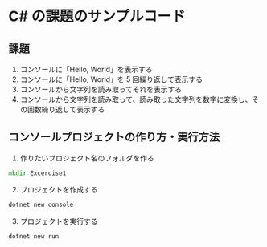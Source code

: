 # C# の課題のサンプルコード

## 課題

1. コンソールに「Hello, World」を表示する
1. コンソールに「Hello, World」を 5 回繰り返して表示する
1. コンソールから文字列を読み取ってそれを表示する
1. コンソールから文字列を読み取って、読み取った文字列を数字に変換し、その回数繰り返して表示する

## コンソールプロジェクトの作り方・実行方法

1. 作りたいプロジェクト名のフォルダを作る
```cmd
mkdir Excercise1
```

2. プロジェクトを作成する
```cmd
dotnet new console
```

3. プロジェクトを実行する
```cmd
dotnet new run
```
